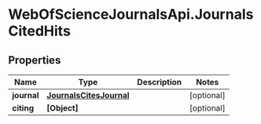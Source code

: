 # WebOfScienceJournalsApi.JournalsCitedHits

## Properties

Name | Type | Description | Notes
------------ | ------------- | ------------- | -------------
**journal** | [**JournalsCitesJournal**](JournalsCitesJournal.md) |  | [optional] 
**citing** | **[Object]** |  | [optional] 


